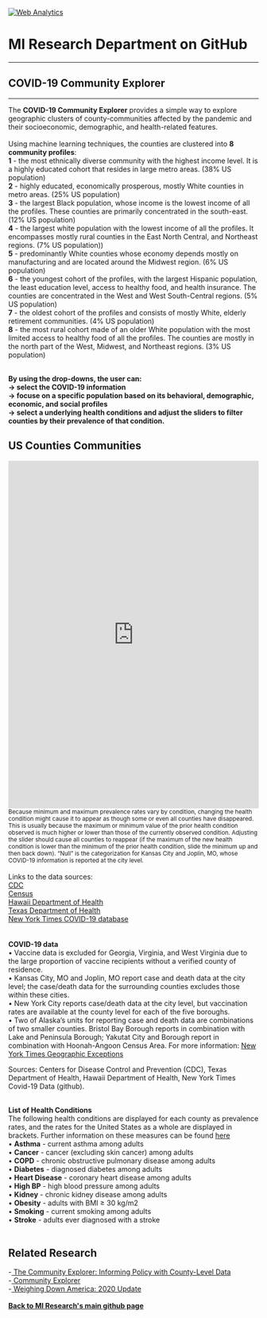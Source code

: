 <br><br>
<head><!-- Global site tag (gtag.js) - Google Analytics -->
<script async src="https://www.googletagmanager.com/gtag/js?id=UA-166686264-2"></script>
<script>
  window.dataLayer = window.dataLayer || [];
  function gtag(){dataLayer.push(arguments);}
  gtag('js', new Date());

  gtag('config', 'UA-166686264-2');
</script>

<!-- Default Statcounter code for
MI-COVID-19-Community-Explorer
https://miresearch.github.io/MI-COVID-19-Community-Explorer/
-->
<script type="text/javascript">
var sc_project=12336862; 
var sc_invisible=1; 
var sc_security="4fed8680"; 
</script>
<script type="text/javascript"
src="https://www.statcounter.com/counter/counter.js"
async></script>
<noscript><div class="statcounter"><a title="Web Analytics"
href="https://statcounter.com/" target="_blank"><img
class="statcounter"
src="https://c.statcounter.com/12336862/0/4fed8680/1/"
alt="Web Analytics"></a></div></noscript>
<!-- End of Statcounter Code -->

<meta name="twitter:title" content="COVID-19 Community Explorer">
<meta name="twitter:description" content="The MI COVID-19 Community Explorer provides a simple way to explore geographic clusters of communities affected by the pandemic and their socioeconomic, demographic, and health-related features.">
<meta name="twitter:image" content="https://milkeninstitute.org/sites/default/files/COVID19%20Community%20Explorer%20Image.jpg">
<meta name="twitter:card" content="summary_large_image">

<meta property="og:title" content="COVID-19 Community Explorer">
<meta property="og:description" content="The MI COVID-19 Community Explorer provides a simple way to explore geographic clusters of communities affected by the pandemic and their socioeconomic, demographic, and health-related features.&nbsp;">
<meta property="og:image" content="https://milkeninstitute.org/sites/default/files/COVID19%20Community%20Explorer%20Image.jpg">
<meta property="og:image:url" content="https://milkeninstitute.org/sites/default/files/COVID19%20Community%20Explorer%20Image.jpg">
<meta property="og:image:secure_url" content="https://milkeninstitute.org/sites/default/files/COVID19%20Community%20Explorer%20Image.jpg">
<meta property="og:url" content="https://miresearch.github.io/MI-COVID-19-Community-Explorer/">

</head>

<H1><b>MI Research Department on GitHub </b></H1><Hr>

<H2><b> COVID-19 Community Explorer</b> </H2> <Hr>
The <b>COVID-19 Community Explorer</b> provides a simple way to explore geographic clusters of county-communities affected by the pandemic and their socioeconomic, demographic, and health-related features. <br>
  <br> Using machine learning techniques, the counties are clustered into <b>8 community profiles</B>:
 <br><b>1</b> - the most ethnically diverse community with the highest income level. It is a highly educated cohort that resides in large metro areas. (38% US population)
<br><b>2</b> - highly educated, economically prosperous, mostly White counties in metro areas. (25% US population)
<br><b>3</b> - the largest Black population, whose income is the lowest income of all the profiles. These counties are primarily concentrated in the south-east. (12% US population)
<br><b>4</b> - the largest white population with the lowest income of all the profiles. It encompasses mostly rural counties in the East North Central, and Northeast regions. (7% US population))
<br><b>5</b> - predominantly White counties whose economy depends mostly on manufacturing and are located around the Midwest region. (6% US population) 
<br><b>6</b> - the youngest cohort of the profiles, with the largest Hispanic population, the least education level, access to healthy food, and health insurance. The counties are concentrated in the West and West South-Central regions.  (5% US population)
<br><b>7</b> - the oldest cohort of the profiles and consists of mostly White, elderly retirement communities. (4% US population)
<br><b>8</b> - the most rural cohort made of an older White population with the most limited access to healthy food of all the profiles. The counties are mostly in the north part of the West, Midwest, and Northeast regions. (3% US population)<br>

  
<Br>
  
<b>By using the drop-downs, the user can:<br>
  -> select the COVID-19 information <br>
  -> focuse on a specific population based on its behavioral, demographic, economic, and social profiles <br>
  -> select a underlying health conditions and adjust the sliders to filter counties by their prevalence of that condition.</b> <br>

 

  
<H2>US Counties Communities </H2>
<center><iframe src="https://public.tableau.com/views/COVID-19CommunityProfile_16105893795010/Map?:showVizHome=no&:embed=true" width="100%" height="700" frameborder="0"></iframe></center>
<small>Because minimum and maximum prevalence rates vary by condition, changing the health condition might cause it to appear as though some or even all counties have disappeared. This is usually because the maximum or minimum value of the prior health condition observed is much higher or lower than those of the currently observed condition. Adjusting the slider should cause all counties to reappear (if the maximum of the new health condition is lower than the minimum of the prior health condition, slide the minimum up and then back down). 
 “Null” is the categorization for Kansas City and Joplin, MO, whose COVID-19 information is reported at the city level. </small>
<br>
<br>
  

<Bh>
Links to the data sources:<br>
<a href="https://www.cdc.gov/" target="_blank"> CDC </a><br>
<a href="https://www.census.gov/" target="_blank"> Census </a> <Br>
<a href="https://health.hawaii.gov/coronavirusdisease2019/current-situation-in-hawaii/#vaccine" target="_blank"> Hawaii Department of Health</a> <Br>
<a href="https://dshs.texas.gov/coronavirus/AdditionalData.aspx" target="_blank"> Texas Department of Health</a> <Br>
<a href="https://www.nytimes.com/interactive/2020/us/coronavirus-us-cases.html" target="_blank">New York Times COVID-19 database</a><br>

  
 <br>
  <br>
  <b>COVID-19 data </b><br>
•	 Vaccine data is excluded for Georgia, Virginia, and West Virginia due to the large proportion of vaccine recipients without a verified county of residence.<br>
•	 Kansas City, MO and Joplin, MO report case and death data at the city level; the case/death data for the surrounding counties excludes those within these cities.<br>
•	 New York City reports case/death data at the city level, but vaccination rates are available at the county level for each of the five boroughs. <br>
•	 Two of Alaska’s units for reporting case and death data are combinations of two smaller counties. Bristol Bay Borough reports in combination with Lake and Peninsula Borough; Yakutat City and Borough report in combination with Hoonah-Angoon Census Area. For more information: <a href="https://github.com/nytimes/covid-19-data/blob/master/README.md#geographic-exceptions" target="_blank">New York Times Geographic Exceptions</a><br>

Sources: Centers for Disease Control and Prevention (CDC), Texas Department of Health, Hawaii Department of Health, New York Times Covid-19 Data (github).<br> 

 <br>
  <b>List of Health Conditions </b><br>
  The following health conditions are displayed for each county as prevalence rates, and the rates for the United States as a whole are displayed in brackets. Further information on these measures can be found  <a href="https://www.cdc.gov/places/measure-definitions/index.html" target="_blank"> here</a> <br>
•	 <b>Asthma</b> - current asthma among adults <br>
•	 <b>Cancer</b> - cancer (excluding skin cancer) among adults <br>
•	 <b>COPD</b> - chronic obstructive pulmonary disease among adults <br>
•	 <b>Diabetes</b> - diagnosed diabetes among adults <br>
•	 <b>Heart Disease</b> - coronary heart disease among adults  <br>
•	 <b>High BP</b> - high blood pressure among adults <br>
•	 <b>Kidney</b> - chronic kidney disease among adults <br>
•	 <b>Obesity</b> - adults with BMI ≥ 30 kg/m2 <br>
•	 <b>Smoking</b> - current smoking among adults  <br>
•	 <b>Stroke</b> - adults ever diagnosed with a stroke  <br>
  <br>
 



<H2>Related Research</H2>
-<a href="https://milkeninstitute.org/sites/default/files/reports-pdf/Community%20Explorer.pdf" target="_blank"> The Community Explorer: Informing Policy with County-Level Data </a> <br>
-<a href="https://miresearch.github.io/Community-Explorer/" target="_blank"> Community Explorer</a> <br>
-<a href="https://milkeninstitute.org/reports/weighing-down-america-2020-update" target="_blank"> Weighing Down America: 2020 Update</a><br>
<Br>
<a href=" https://miresearch.github.io/About/" target="_blank"> <b>Back to MI Research's main github page</b>  </a>



